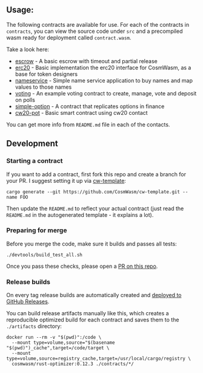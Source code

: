 ## Usage:

The following contracts are available for use. For each of the contracts in `contracts`, you can view the source code under `src`
and a precompiled wasm ready for deployment called `contract.wasm`.

Take a look here:

* [escrow](https://github.com/CosmWasm/cw-examples/tree/main/contracts/escrow) - A basic escrow with timeout and partial release
* [erc20](https://github.com/CosmWasm/cw-examples/tree/main/contracts/erc20) - Basic implementation the erc20 interface for CosmWasm, as a base for token designers
* [nameservice](https://github.com/CosmWasm/cw-examples/tree/main/contracts/nameservice) - Simple name service application to buy names and map values to those names
* [voting](https://github.com/CosmWasm/cw-examples/tree/main/contracts/voting) - An example voting contract to create, manage, vote and deposit on polls
* [simple-option](https://github.com/CosmWasm/cw-examples/tree/main/contracts/simple-option) - A contract that replicates options in finance
* [cw20-pot](https://github.com/CosmWasm/cw-examples/tree/main/contracts/cw20-pot) - Basic smart contract using cw20 contact

You can get more info from `README.md` file in each of the contacts.

## Development

### Starting a contract

If you want to add a contract, first fork this repo and create a branch for your PR.
I suggest setting it up via [cw-template](https://github.com/CosmWasm/cw-template):

`cargo generate --git https://github.com/CosmWasm/cw-template.git --name FOO`

Then update the `README.md` to reflect your actual contract (just read the `README.md` in the autogenerated
template - it explains a lot).

### Preparing for merge

Before you merge the code, make sure it builds and passes all tests:

```
./devtools/build_test_all.sh
```

Once you pass these checks, please open a [PR on this repo](https://github.com/InterWasm/cw-contracts/pulls).

### Release builds

On every tag release builds are automatically created and
[deployed to GitHub Releases](https://github.com/InterWasm/cw-contracts/releases).

You can build release artifacts manually like this, which creates a reproducible
optimized build for each contract and saves them to the `./artifacts` directory:

```
docker run --rm -v "$(pwd)":/code \
  --mount type=volume,source="$(basename "$(pwd)")_cache",target=/code/target \
  --mount type=volume,source=registry_cache,target=/usr/local/cargo/registry \
  cosmwasm/rust-optimizer:0.12.3 ./contracts/*/
```

